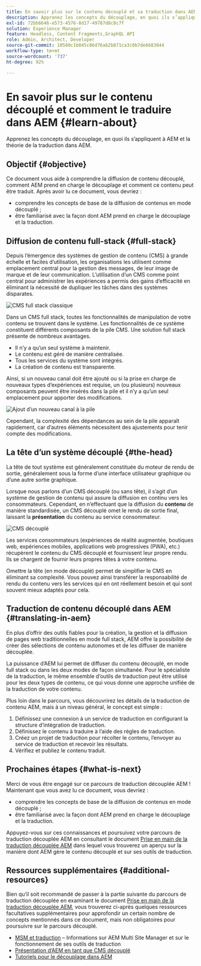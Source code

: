 ```yaml
---
title: En savoir plus sur le contenu découplé et sa traduction dans AEM
description: Apprenez les concepts du découplage, en quoi ils s’appliquent à AEM et la théorie de la traduction dans AEM.
exl-id: 72bb6646-e573-4576-8d17-49787d8c8c7f
solution: Experience Manager
feature: Headless, Content Fragments,GraphQL API
role: Admin, Architect, Developer
source-git-commit: 10580c1b045c86d76ab2b871ca3c0b7de6683044
workflow-type: tm+mt
source-wordcount: '737'
ht-degree: 92%

---
```


# En savoir plus sur le contenu découplé et comment le traduire dans AEM {#learn-about}

Apprenez les concepts du découplage, en quoi ils s’appliquent à AEM et la théorie de la traduction dans AEM.

## Objectif {#objective}

Ce document vous aide à comprendre la diffusion de contenu découplé, comment AEM prend en charge le découplage et comment ce contenu peut être traduit. Après avoir lu ce document, vous devriez :

* comprendre les concepts de base de la diffusion de contenus en mode découplé ;
* être familiarisé avec la façon dont AEM prend en charge le découplage et la traduction.

## Diffusion de contenu full-stack {#full-stack}

Depuis l’émergence des systèmes de gestion de contenu (CMS) à grande échelle et faciles d’utilisation, les organisations les utilisent comme emplacement central pour la gestion des messages, de leur image de marque et de leur communication. L’utilisation d’un CMS comme point central pour administrer les expériences a permis des gains d’efficacité en éliminant la nécessité de dupliquer les tâches dans des systèmes disparates.

![CMS full stack classique](/help/journey-headless/developer/assets/full-stack.png)

Dans un CMS full stack, toutes les fonctionnalités de manipulation de votre contenu se trouvent dans le système. Les fonctionnalités de ce système constituent différents composants de la pile CMS. Une solution full stack présente de nombreux avantages.

* Il n’y a qu’un seul système à maintenir.
* Le contenu est géré de manière centralisée.
* Tous les services du système sont intégrés.
* La création de contenu est transparente.

Ainsi, si un nouveau canal doit être ajouté ou si la prise en charge de nouveaux types d’expériences est requise, un (ou plusieurs) nouveaux composants peuvent être insérés dans la pile et il n’y a qu’un seul emplacement pour apporter des modifications.

![Ajout d’un nouveau canal à la pile](/help/journey-headless/developer/assets/adding-channel.png)

Cependant, la complexité des dépendances au sein de la pile apparaît rapidement, car d’autres éléments nécessitent des ajustements pour tenir compte des modifications.

## La tête d’un système découplé {#the-head}

La tête de tout système est généralement constituée du moteur de rendu de sortie, généralement sous la forme d’une interface utilisateur graphique ou d’une autre sortie graphique.

Lorsque nous parlons d’un CMS découplé (ou sans tête), il s’agit d’un système de gestion de contenu qui assure la diffusion en continu vers les consommateurs. Cependant, en n’effectuant que la diffusion du **contenu** de manière standardisée, un CMS découplé omet le rendu de sortie final, laissant la **présentation** du contenu au service consommateur.

![CMS découplé](/help/journey-headless/developer/assets/headless-cms.png)

Les services consommateurs (expériences de réalité augmentée, boutiques web, expériences mobiles, applications web progressives (PWA), etc.) récupèrent le contenu du CMS découplé et fournissent leur propre rendu. Ils se chargent de fournir leurs propres têtes à votre contenu.

Omettre la tête (en mode découplé) permet de simplifier le CMS en éliminant sa complexité. Vous pouvez ainsi transférer la responsabilité de rendu du contenu vers les services qui en ont réellement besoin et qui sont souvent mieux adaptés pour cela.

## Traduction de contenu découplé dans AEM {#translating-in-aem}

En plus d’offrir des outils fiables pour la création, la gestion et la diffusion de pages web traditionnelles en mode full stack, AEM offre la possibilité de créer des sélections de contenu autonomes et de les diffuser de manière découplée.

La puissance d’AEM lui permet de diffuser du contenu découplé, en mode full stack ou dans les deux modes de façon simultanée. Pour le spécialiste de la traduction, le même ensemble d’outils de traduction peut être utilisé pour les deux types de contenu, ce qui vous donne une approche unifiée de la traduction de votre contenu.

Plus loin dans le parcours, vous découvrirez les détails de la traduction de contenu AEM, mais à un niveau général, le concept est simple :

1. Définissez une connexion à un service de traduction en configurant la structure d’intégration de traduction.
1. Définissez le contenu à traduire à l’aide des règles de traduction.
1. Créez un projet de traduction pour récolter le contenu, l’envoyer au service de traduction et recevoir les résultats.
1. Vérifiez et publiez le contenu traduit.

## Prochaines étapes {#what-is-next}

Merci de vous être engagé sur ce parcours de traduction découplée AEM ! Maintenant que vous avez lu ce document, vous devriez :

* comprendre les concepts de base de la diffusion de contenus en mode découplé ;
* être familiarisé avec la façon dont AEM prend en charge le découplage et la traduction.

Appuyez-vous sur ces connaissances et poursuivez votre parcours de traduction découplée AEM en consultant le document [Prise en main de la traduction découplée AEM](getting-started.md) dans lequel vous trouverez un aperçu sur la manière dont AEM gère le contenu découplé et sur ses outils de traduction.

## Ressources supplémentaires {#additional-resources}

Bien qu’il soit recommandé de passer à la partie suivante du parcours de traduction découplée en examinant le document [Prise en main de la traduction découplée AEM](getting-started.md), vous trouverez ci-après quelques ressources facultatives supplémentaires pour approfondir un certain nombre de concepts mentionnés dans ce document, mais non obligatoires pour poursuivre sur le parcours découplé.

* [MSM et traduction](/help/sites-cloud/administering/msm-and-translation.md) – Informations sur AEM Multi Site Manager et sur le fonctionnement de ses outils de traduction
* [Présentation d’AEM en tant que CMS découplé](/help/headless/introduction.md)
* [Tutoriels pour le découplage dans AEM](https://experienceleague.adobe.com/docs/experience-manager-learn/getting-started-with-aem-headless/overview.html?lang=fr)